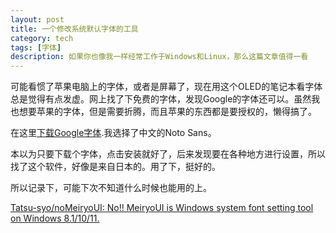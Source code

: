 ```yaml
---
layout: post
title: 一个修改系统默认字体的工具
category: tech
tags: [字体]
description: 如果你也像我一样经常工作于Windows和Linux，那么这篇文章值得一看
---
```


可能看惯了苹果电脑上的字体，或者是屏幕了，现在用这个OLED的笔记本看字体总是觉得有点发虚。网上找了下免费的字体，发现Google的字体还可以。虽然我也想要苹果的字体，但是需要折腾，而且苹果的东西都是要授权的，懒得搞了。

在这里[下载Google字体](https://fonts.google.com?/lang=zh_Hans).我选择了中文的Noto Sans。



本以为只要下载个字体，点击安装就好了，后来发现要在各种地方进行设置，所以找了这个软件，好像是来自日本的。用了下，挺好的。

所以记录下，可能下次不知道什么时候也能用的上。

[Tatsu-syo/noMeiryoUI: No!! MeiryoUI is Windows system font setting tool on Windows 8.1/10/11.](https://github.com/Tatsu-syo/noMeiryoUI)
